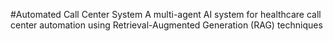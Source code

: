 #Automated Call Center System
A multi-agent AI system for healthcare call center automation using Retrieval-Augmented Generation (RAG) techniques
